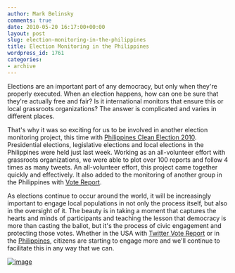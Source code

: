 ```yaml
---
author: Mark Belinsky
comments: true
date: 2010-05-20 16:17:00+00:00
layout: post
slug: election-monitoring-in-the-philippines
title: Election Monitoring in the Philippines
wordpress_id: 1761
categories:
- archive
---
```


Elections are an important part of any democracy, but only when they're properly executed. When an election happens, how can one be sure that they're actually free and fair? Is it international monitors that ensure this or local grassroots organizations? The answer is complicated and varies in different places.

That's why it was so exciting for us to be involved in another election monitoring project, this time with [Philippines Clean Election 2010](http://handheldhumanrights.org/philippines/). Presidential elections, legislative elections and local elections in the Philippines were held just last week. Working as an all-volunteer effort with grassroots organizations, we were able to plot over 100 reports and follow 4 times as many tweets. An all-volunteer effort, this project came together quickly and effectively. It also added to the monitoring of another group in the Philippines with [Vote Report](http://votereportph.org/).

As elections continue to occur around the world, it will be increasingly important to engage local populations in not only the process itself, but also in the oversight of it. The beauty is in taking a moment that captures the hearts and minds of participants and teaching the lesson that democracy is more than casting the ballot, but it's the process of civic engagement and protecting those votes. Whether in the USA with [Twitter Vote Report](http://twittervotereport.com/) or in the [Philippines](http://handheldhumanrights.org/philippines/), citizens are starting to engage more and we'll continue to facilitate this in any way that we can.

[![image](http://farm4.static.flickr.com/3310/4595032492_b4313ab685.jpg)](http://www.flickr.com/photos/jonasdelosreyes/4595032492/)
